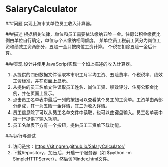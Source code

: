 # SalaryCalculator

###问题
实现上海市某单位员工收入计算器。

###描述
根据相关法律，单位和员工需要依法缴纳五险一金。住房公积金缴费比例由单位自行确定，单位与个人缴纳相同额度。
某单位员工税前工资分为岗位工资和绩效工资两部分，五险一金只按岗位工资计算。
个税在扣除五险一金后计算。

###实现
设计并使用JavaScript实现一个如上描述的收入计算器。

1. 从提供的四份数据文件读取本市职工月平均工资、五险费率、个税税率、绩效工资标准，并在页面上显示。
2. 从提供的员工名单文件读取员工姓名、岗位工资、绩效评分、住房公积金比例，并在页面上显示。
3. 点击员工名单表中最后一列的按钮可以查看某个员工的工资单。工资单由两部分组成，其一为五险一金详情，其二为收入详情。
4. 员工信息除了可以从员工名单文件中读取，也可以由键盘输入。员工名单表中第一行提供了输入功能。
5. 员工名单表下方有一个按钮，提供员工工资单下载功能。

###运行与测试
1. 访问链接：https://sitingren.github.io/SalaryCalculator/
2. 下载Repository，加压后，开启一个服务器（如 $python -m SimpleHTTPServer），然后访问index.html文件。

